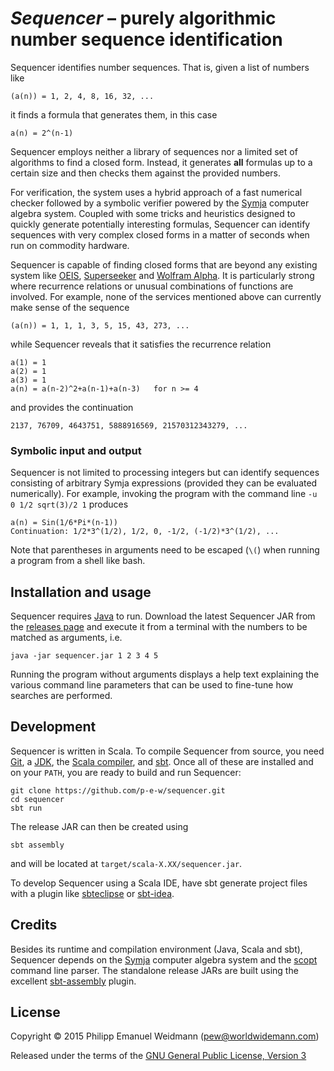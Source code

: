 # *Sequencer* – purely algorithmic number sequence identification

Sequencer identifies number sequences. That is, given a list of numbers like

```
(a(n)) = 1, 2, 4, 8, 16, 32, ...
```

it finds a formula that generates them, in this case

```
a(n) = 2^(n-1)
```

Sequencer employs neither a library of sequences nor a limited set of algorithms to find a closed form. Instead, it generates **all** formulas up to a certain size and then checks them against the provided numbers.

For verification, the system uses a hybrid approach of a fast numerical checker followed by a symbolic verifier powered by the [Symja](https://bitbucket.org/axelclk/symja_android_library/wiki/Home) computer algebra system. Coupled with some tricks and heuristics designed to quickly generate potentially interesting formulas, Sequencer can identify sequences with very complex closed forms in a matter of seconds when run on commodity hardware.

Sequencer is capable of finding closed forms that are beyond any existing system like [OEIS](http://oeis.org/), [Superseeker](http://oeis.org/ol.html) and [Wolfram Alpha](http://www.wolframalpha.com/). It is particularly strong where recurrence relations or unusual combinations of functions are involved. For example, none of the services mentioned above can currently make sense of the sequence

```
(a(n)) = 1, 1, 1, 3, 5, 15, 43, 273, ...
```

while Sequencer reveals that it satisfies the recurrence relation

```
a(1) = 1
a(2) = 1
a(3) = 1
a(n) = a(n-2)^2+a(n-1)+a(n-3)   for n >= 4
```

and provides the continuation

```
2137, 76709, 4643751, 5888916569, 21570312343279, ...
```

### Symbolic input and output

Sequencer is not limited to processing integers but can identify sequences consisting of arbitrary Symja expressions (provided they can be evaluated numerically). For example, invoking the program with the command line `-u 0 1/2 sqrt(3)/2 1` produces

```
a(n) = Sin(1/6*Pi*(n-1))
Continuation: 1/2*3^(1/2), 1/2, 0, -1/2, (-1/2)*3^(1/2), ...
```

Note that parentheses in arguments need to be escaped (`\(`) when running a program from a shell like bash.

## Installation and usage

Sequencer requires [Java](https://www.java.com) to run. Download the latest Sequencer JAR from the [releases page](https://github.com/p-e-w/sequencer/releases) and execute it from a terminal with the numbers to be matched as arguments, i.e.

```
java -jar sequencer.jar 1 2 3 4 5
```

Running the program without arguments displays a help text explaining the various command line parameters that can be used to fine-tune how searches are performed.

## Development

Sequencer is written in Scala. To compile Sequencer from source, you need [Git](http://www.git-scm.com/), a [JDK](http://www.oracle.com/technetwork/java/index.html), the [Scala compiler](http://www.scala-lang.org/), and [sbt](http://www.scala-sbt.org/). Once all of these are installed and on your `PATH`, you are ready to build and run Sequencer:

```
git clone https://github.com/p-e-w/sequencer.git
cd sequencer
sbt run
```

The release JAR can then be created using

```
sbt assembly
```

and will be located at `target/scala-X.XX/sequencer.jar`.

To develop Sequencer using a Scala IDE, have sbt generate project files with a plugin like [sbteclipse](https://github.com/typesafehub/sbteclipse) or [sbt-idea](https://github.com/mpeltonen/sbt-idea).

## Credits

Besides its runtime and compilation environment (Java, Scala and sbt), Sequencer depends on the [Symja](https://bitbucket.org/axelclk/symja_android_library/wiki/Home) computer algebra system and the [scopt](https://github.com/scopt/scopt) command line parser. The standalone release JARs are built using the excellent [sbt-assembly](https://github.com/sbt/sbt-assembly) plugin.

## License

Copyright © 2015 Philipp Emanuel Weidmann (<pew@worldwidemann.com>)

Released under the terms of the [GNU General Public License, Version 3](https://gnu.org/licenses/gpl.html)
